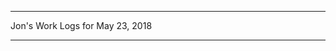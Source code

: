 *****************************************************************

Jon's Work Logs for May 23, 2018

*****************************************************************

